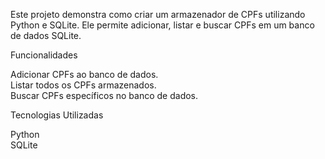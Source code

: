 


Este projeto demonstra como criar um armazenador de CPFs utilizando Python e SQLite. Ele permite adicionar, listar e buscar CPFs em um banco de dados SQLite.

Funcionalidades

Adicionar CPFs ao banco de dados.<br>
Listar todos os CPFs armazenados.<br>
Buscar CPFs específicos no banco de dados.<br>

Tecnologias Utilizadas<br>

Python<br>
SQLite<br>
